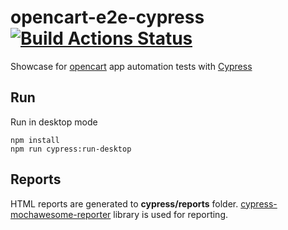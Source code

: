 # opencart-e2e-cypress [![Build Actions Status](https://github.com/diboris/opencart-e2e-cypress/actions/workflows/actions.yml/badge.svg)](https://github.com/diboris/opencart-e2e-cypress/actions)
Showcase for [opencart](https://demo.opencart.com/index.php?route=common/home) app automation tests with [Cypress](https://www.cypress.io/) 

## Run

Run in desktop mode

```shell
npm install
npm run cypress:run-desktop
```

## Reports

HTML reports are generated to **cypress/reports** folder. 
[cypress-mochawesome-reporter](https://github.com/LironEr/cypress-mochawesome-reporter) library is used for reporting.
